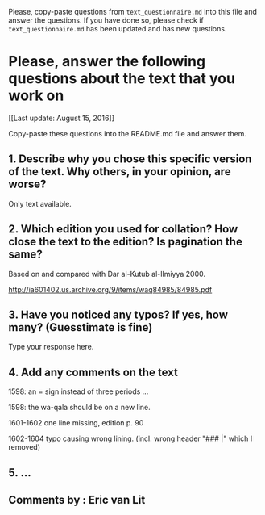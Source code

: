 

Please, copy-paste questions from `text_questionnaire.md` into this file and answer the questions.
If you have done so, please check if `text_questionnaire.md` has been updated and has new questions.

# Please, answer the following questions about the text that you work on

[[Last update: August 15, 2016]]

Copy-paste these questions into the README.md file and answer them.

## 1. Describe why you chose this specific version of the text. Why others, in your opinion, are worse?

Only text available.

## 2. Which edition you used for collation? How close the text to the edition? Is pagination the same?

Based on and compared with Dar al-Kutub al-Ilmiyya 2000.

http://ia601402.us.archive.org/9/items/waq84985/84985.pdf

## 3. Have you noticed any typos? If yes, how many? (Guesstimate is fine)

Type your response here.

## 4. Add any comments on the text


1598: an = sign instead of three periods ...

1598: the wa-qala should be on a new line.

1601-1602 one line missing, edition p. 90

1602-1604 typo causing wrong lining. (incl. wrong header "### |" which I removed)



## 5. ...

## Comments by : Eric van Lit

